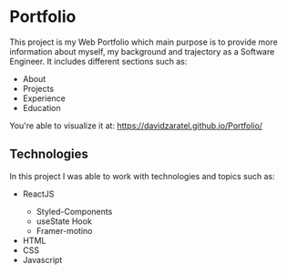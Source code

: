 # Portfolio

This project is my Web Portfolio which main purpose is to provide more information about myself, my background and trajectory as a Software Engineer. It includes different sections such as:
<ul>
  <li>About</li>
  <li>Projects</li>
  <li>Experience</li>
  <li>Education</li>
</ul>

You're able to visualize it at: https://davidzaratel.github.io/Portfolio/

<h2>Technologies</h2>

In this project I was able to work with technologies and topics such as:
<ul>
  <li>ReactJS</li>
    <ul>
      <li>Styled-Components</li>
      <li>useState Hook</li>
      <li>Framer-motino</li>
    </ul>
  <li>HTML</li>
  <li>CSS</li>
  <li>Javascript</li>
</ul>
